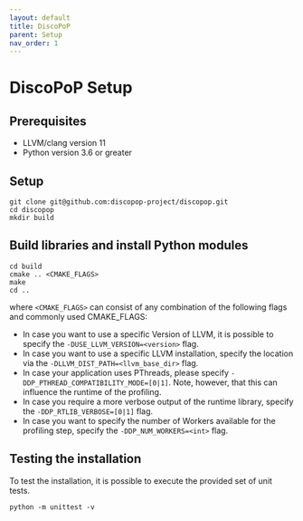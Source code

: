```yaml
---
layout: default
title: DiscoPoP
parent: Setup
nav_order: 1
---
```


# DiscoPoP Setup
## Prerequisites
- LLVM/clang version 11
- Python version 3.6 or greater 

## Setup
```
git clone git@github.com:discopop-project/discopop.git
cd discopop
mkdir build
```

## Build libraries and install Python modules
```
cd build
cmake .. <CMAKE_FLAGS>
make
cd ..
```

where `<CMAKE_FLAGS>` can consist of any combination of the following flags and commonly used CMAKE_FLAGS:
- In case you want to use a specific Version of LLVM, it is possible to specify the `-DUSE_LLVM_VERSION=<version>` flag.
- In case you want to use a specific LLVM installation, specify the location via the `-DLLVM_DIST_PATH=<llvm_base_dir>` flag.
- In case your application uses PThreads, please specify `-DDP_PTHREAD_COMPATIBILITY_MODE=[0|1]`. Note, however, that this can influence the runtime of the profiling.
- In case you require a more verbose output of the runtime library, specify the `-DDP_RTLIB_VERBOSE=[0|1]` flag.
- In case you want to specify the number of Workers available for the profiling step, specify the `-DDP_NUM_WORKERS=<int>` flag.

## Testing the installation
To test the installation, it is possible to execute the provided set of unit tests.
```
python -m unittest -v
```
